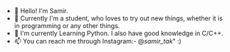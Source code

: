 - 👋 Hello! 
     I'm Samir.
- 👀 Currently I'm a student, who loves to try out new things, whether it is in programming or any other things.
- 🌱 I'm currently Learning Python. I also have good knowledge in C/C++.
- 📫 You can reach me through Instagram:- @_samir_tak_"
:)
